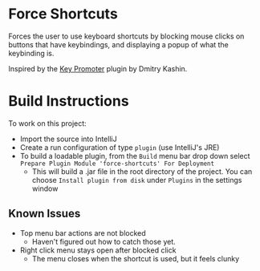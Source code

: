 # Force Shortcuts

Forces the user to use keyboard shortcuts by blocking mouse clicks on buttons that have keybindings, and displaying a popup of what the keybinding is.

Inspired by the [Key Promoter](https://plugins.jetbrains.com/plugin/1003) plugin by Dmitry Kashin.

# Build Instructions

To work on this project:
 - Import the source into IntelliJ
 - Create a run configuration of type `plugin` (use IntelliJ's JRE)
 - To build a loadable plugin, from the `Build` menu bar drop down select `Prepare Plugin Module 'force-shortcuts' For Deployment` 
    * This will build a .jar file in the root directory of the project. You can choose `Install plugin from disk` under `Plugins` in the settings window

## Known Issues

* Top menu bar actions are not blocked
    * Haven't figured out how to catch those yet.
* Right click menu stays open after blocked click
    * The menu closes when the shortcut is used, but it feels clunky